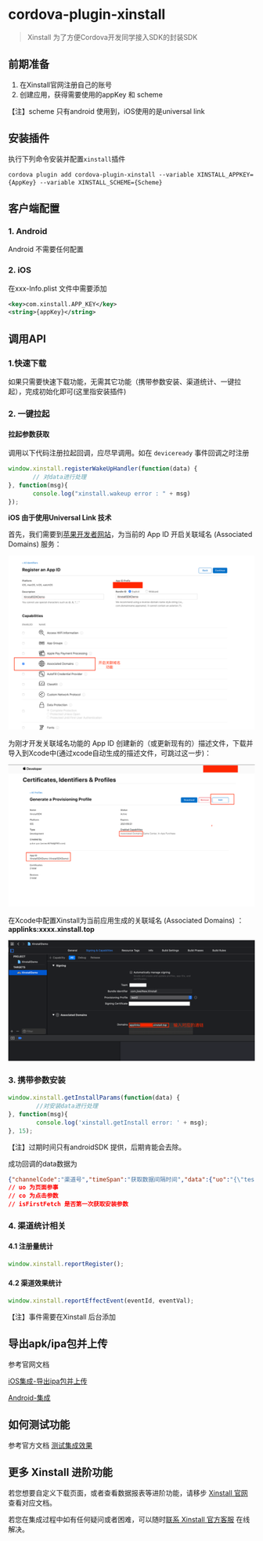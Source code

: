 # cordova-plugin-xinstall

> Xinstall 为了方便Cordova开发同学接入SDK的封装SDK

## 前期准备

1. 在Xinstall官网注册自己的账号
2. 创建应用，获得需要使用的appKey 和 scheme

【注】scheme 只有android 使用到，iOS使用的是universal link

## 安装插件

执行下列命令安装并配置`xinstall`插件

```
cordova plugin add cordova-plugin-xinstall --variable XINSTALL_APPKEY={AppKey} --variable XINSTALL_SCHEME={Scheme}
```

## 客户端配置

### 1. Android

Android 不需要任何配置

### 2. iOS

在xxx-Info.plist 文件中需要添加

```xml
<key>com.xinstall.APP_KEY</key>
<string>{appKey}</string>
```

## 调用API

### 1.快速下载

如果只需要快速下载功能，无需其它功能（携带参数安装、渠道统计、一键拉起），完成初始化即可(这里指安装插件)

### 2. 一键拉起

#### 拉起参数获取

调用以下代码注册拉起回调，应尽早调用。如在 `deviceready` 事件回调之时注册

```js
window.xinstall.registerWakeUpHandler(function(data) {
       // 对data进行处理
}, function(msg){
       console.log("xinstall.wakeup error : " + msg)
});
```

**iOS 由于使用Universal Link 技术**

首先，我们需要到[苹果开发者网站](https://developer.apple.com/)，为当前的 App ID 开启关联域名 (Associated Domains) 服务：

![](res/1.png)

为刚才开发关联域名功能的 App ID 创建新的（或更新现有的）描述文件，下载并导入到Xcode中(通过xcode自动生成的描述文件，可跳过这一步)：

![](res/2.png)

在Xcode中配置Xinstall为当前应用生成的关联域名 (Associated Domains) ：**applinks:xxxx.xinstall.top**

![](res/3.png)

### 3. 携带参数安装

```js
window.xinstall.getInstallParams(function(data) {
        //对安装data进行处理
}, function(msg){
        console.log('xinstall.getInstall error: ' + msg);
}, 15);
```

【注】过期时间只有androidSDK 提供，后期肯能会去除。

成功回调的data数据为

```json
{"channelCode":"渠道号","timeSpan":"获取数据间隔时间","data":{"uo":"{\"testkey\":\"1111\"}","co":""},"isFirstFetch":true}
// uo 为页面参事
// co 为点击参数
// isFirstFetch 是否第一次获取安装参数
```

### 4. 渠道统计相关

#### 4.1 注册量统计

```js
window.xinstall.reportRegister();
```

#### 4.2 渠道效果统计

```js
window.xinstall.reportEffectEvent(eventId, eventVal);
```

【注】事件需要在Xinstall 后台添加

## 导出apk/ipa包并上传

参考官网文档

[iOS集成-导出ipa包并上传](https://doc.xinstall.com/integrationGuide/iOSIntegrationGuide.html#四、导出ipa包并上传)

[Android-集成](https://doc.xinstall.com/integrationGuide/AndroidIntegrationGuide.html#四、导出apk包并上传)

## 如何测试功能

参考官方文档 [测试集成效果](https://doc.xinstall.com/integrationGuide/comfirm.html)

## 更多 Xinstall 进阶功能

若您想要自定义下载页面，或者查看数据报表等进阶功能，请移步 [Xinstall 官网](https://xinstall.com) 查看对应文档。

若您在集成过程中如有任何疑问或者困难，可以随时[联系 Xinstall 官方客服](https://wpa1.qq.com/qsw1OZaM?_type=wpa&qidian=true) 在线解决。
